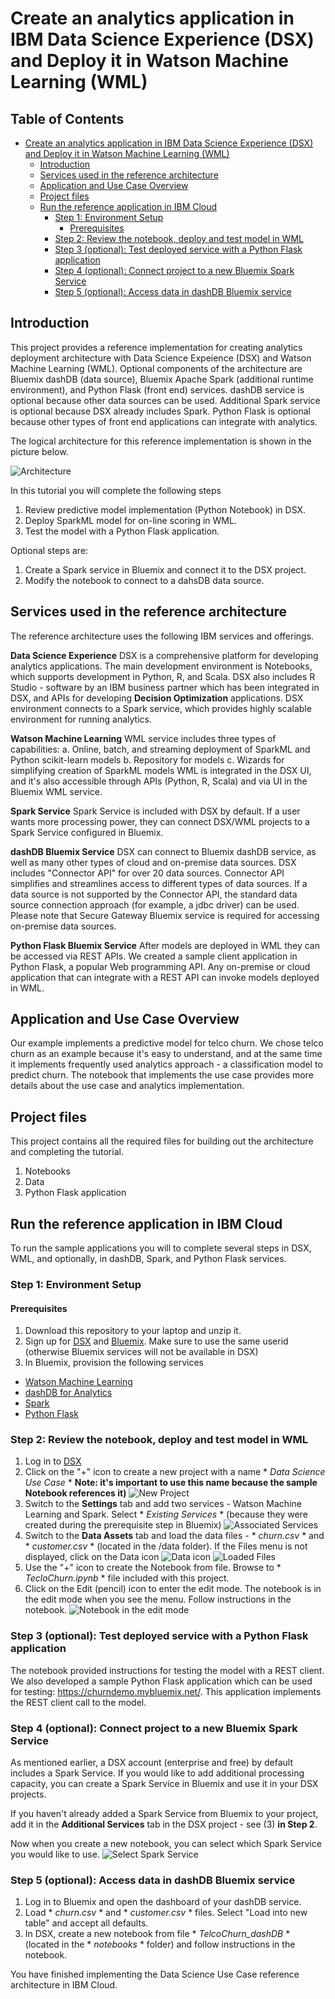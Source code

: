 # Create an analytics application in IBM Data Science Experience (DSX) and Deploy it in Watson Machine Learning (WML) 

## Table of Contents

- [Create an analytics application in IBM Data Science Experience (DSX) and Deploy it in Watson Machine Learning (WML)](#)
	- [Introduction](#)
	- [Services used in the reference architecture](#)
	- [Application and Use Case Overview](#)
	- [Project files](#)
	- [Run the reference application in IBM Cloud](#)
		- [Step 1: Environment Setup](#)
			- [Prerequisites](#)
		- [Step 2: Review the notebook, deploy and test model in WML](#)
		- [Step 3 (optional): Test deployed service with a Python Flask application](#)
		- [Step 4 (optional): Connect project to a new Bluemix Spark Service](#)
		- [Step 5 (optional): Access data in dashDB Bluemix service](#)

## Introduction
This project provides a reference implementation for creating analytics deployment architecture with Data Science Expeience (DSX) and Watson Machine Learning (WML). Optional components of the architecture are Bluemix dashDB (data source), Bluemix Apache Spark (additional runtime environment), and Python Flask (front end) services. dashDB service is optional because other data sources can be used. Additional Spark service is optional because DSX already includes Spark. Python Flask is optional because other types of front end applications can integrate with analytics.
 
The logical architecture for this reference implementation is shown in the picture below.

![Architecture](static/imgs/architecture.PNG?raw=true)

In this tutorial you will complete the following steps
1. Review predictive model implementation (Python Notebook) in DSX. 
2. Deploy SparkML model for on-line scoring in WML.
3. Test the model with a Python Flask application. 

Optional steps are:
1. Create a Spark service in Bluemix and connect it to the DSX project. 
2. Modify the notebook to connect to a dahsDB data source. 

## Services used in the reference architecture
The reference architecture uses the following IBM services and offerings.

**Data Science Experience**
DSX is a comprehensive platform for developing analytics applications. The main development environment is Notebooks, which supports development in Python, R, and Scala. DSX also includes R Studio - software by an IBM business partner which has been integrated in DSX, and APIs for developing **Decision Optimization** applications. DSX environment connects to a Spark service, which provides highly scalable environment for running analytics. 

**Watson Machine Learning**
WML service includes three types of capabilities: 
a. Online, batch, and streaming deployment of SparkML and Python scikit-learn models
b. Repository for models
c. Wizards for simplifying creation of SparkML models
WML is integrated in the DSX UI, and it's also accessible through APIs (Python, R, Scala) and via UI in the Bluemix WML service. 

**Spark Service**
Spark Service is included with DSX by default. If a user wants more processing power, they can connect DSX/WML projects to a Spark Service configured in Bluemix. 

**dashDB Bluemix Service**
DSX can connect to Bluemix dashDB service, as well as many other types of cloud and on-premise data sources. DSX includes "Connector API" for over 20 data sources. Connector API simplifies and streamlines access to different types of data sources. If a data source is not supported by the Connector API, the standard data source connection approach (for example, a jdbc driver) can be used. Please note that Secure Gateway Bluemix service is required for accessing on-premise data sources. 

**Python Flask Bluemix Service**
After models are deployed in WML they can be accessed via REST APIs. We created a sample client application in Python Flask, a popular Web programming API. Any on-premise or cloud application that can integrate with a REST API can invoke models deployed in WML. 

## Application and Use Case Overview
Our example implements a predictive model for telco churn. We chose telco churn as an example because it's easy to understand, and at the same time it implements frequently used analytics approach - a classification model to predict churn. The notebook that implements the use case provides more details about the use case and analytics implementation. 
 
## Project files
This project contains all the required files for building out the architecture and completing the tutorial.
1. Notebooks
2. Data
3. Python Flask application

## Run the reference application in IBM Cloud
To run the sample applications you will to complete several steps in DSX, WML, and optionally, in dashDB, Spark, and Python Flask services.  

### Step 1: Environment Setup

#### Prerequisites

1. Download this repository to your laptop and unzip it.
2. Sign up for [DSX](https://datascience.ibm.com/) and [Bluemix](https://bluemix.net). Make sure to use the same userid (otherwise Bluemix services will not be available in DSX)
3. In Bluemix, provision the following services
- [Watson Machine Learning](https://console.ng.bluemix.net/catalog/services/ibm-watson-machine-learning/?env_id=ibm:yp:us-south)
- [dashDB for Analytics](https://console.ng.bluemix.net/catalog/services/dashdb-for-analytics?env_id=ibm:yp:us-south&taxonomyNavigation=apps)
- [Spark](https://console.ng.bluemix.net/catalog/services/apache-spark?env_id=ibm:yp:us-south&taxonomyNavigation=apps)
- [Python Flask](https://console.ng.bluemix.net/catalog/starters/python-flask?env_id=ibm:yp:us-south&taxonomyNavigation=apps)

### Step 2: Review the notebook, deploy and test model in WML
1. Log in to [DSX](https://datascience.ibm.com/)
2. Click on the "+" icon to create a new project with a name * *Data Science Use Case* * **Note: it's important to use this name because the sample Notebook references it)**
![New Project](static/imgs/NewProject.PNG?raw=true)
3. Switch to the **Settings** tab and add two services - Watson Machine Learning and Spark. Select * *Existing Services* * (because they were created during the prerequisite step in Bluemix)
![Associated Services](static/imgs/AddServices.PNG?raw=true)
3. Switch to the **Data Assets** tab and load the data files - * *churn.csv* * and * *customer.csv* * (located in the /data folder). If the Files menu is not displayed, click on the Data icon ![Data icon](static/imgs/DataIcon.PNG?raw=true)
![Loaded Files](static/imgs/LoadedFiles.PNG?raw=true)
4. Use the "+" icon to create the Notebook from file. Browse to * *TecloChurn.ipynb* * file included with this project. 
5. Click on the Edit (pencil) icon to enter the edit mode. The notebook is in the edit mode when you see the menu. Follow instructions in the notebook.
![Notebook in the edit mode](static/imgs/NotebookEditMode.PNG?raw=true)

### Step 3 (optional): Test deployed service with a Python Flask application
The notebook provided instructions for testing the model with a REST client. We also developed a sample Python Flask application which can be used for testing: https://churndemo.mybluemix.net/. This application implements the REST client call to the model. 

### Step 4 (optional): Connect project to a new Bluemix Spark Service
As mentioned earlier, a DSX account (enterprise and free) by default includes a Spark Service. If you would like to add additional processing capacity, you can create a Spark Service in Bluemix and use it in your DSX projects. 

If you haven't already added a Spark Service from Bluemix to your project, add it in the **Additional Services** tab in the DSX project - see (3) **in Step 2**.  

Now when you create a new notebook, you can select which Spark Service you would like to use.
![Select Spark Service](static/imgs/SelectSparkService.PNG?raw=true)

### Step 5 (optional): Access data in dashDB Bluemix service
1. Log in to Bluemix and open the dashboard of your dashDB service.
2. Load * *churn.csv* * and * *customer.csv* * files. Select "Load into new table" and accept all defaults.
3. In DSX, create a new notebook from file * *TelcoChurn_dashDB* * (located in the * *notebooks* * folder) and follow instructions in the notebook. 

You have finished implementing the Data Science Use Case reference architecture in IBM Cloud. 

